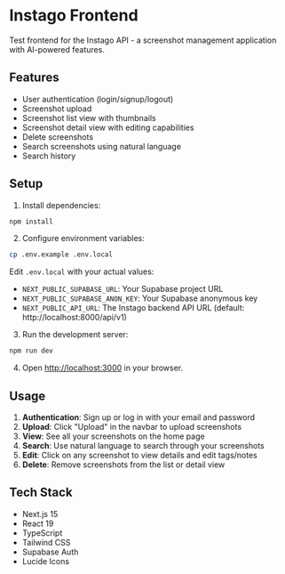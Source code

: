 # Instago Frontend

Test frontend for the Instago API - a screenshot management application with AI-powered features.

## Features

- User authentication (login/signup/logout)
- Screenshot upload
- Screenshot list view with thumbnails
- Screenshot detail view with editing capabilities
- Delete screenshots
- Search screenshots using natural language
- Search history

## Setup

1. Install dependencies:
```bash
npm install
```

2. Configure environment variables:
```bash
cp .env.example .env.local
```

Edit `.env.local` with your actual values:
- `NEXT_PUBLIC_SUPABASE_URL`: Your Supabase project URL
- `NEXT_PUBLIC_SUPABASE_ANON_KEY`: Your Supabase anonymous key
- `NEXT_PUBLIC_API_URL`: The Instago backend API URL (default: http://localhost:8000/api/v1)

3. Run the development server:
```bash
npm run dev
```

4. Open [http://localhost:3000](http://localhost:3000) in your browser.

## Usage

1. **Authentication**: Sign up or log in with your email and password
2. **Upload**: Click "Upload" in the navbar to upload screenshots
3. **View**: See all your screenshots on the home page
4. **Search**: Use natural language to search through your screenshots
5. **Edit**: Click on any screenshot to view details and edit tags/notes
6. **Delete**: Remove screenshots from the list or detail view

## Tech Stack

- Next.js 15
- React 19
- TypeScript
- Tailwind CSS
- Supabase Auth
- Lucide Icons